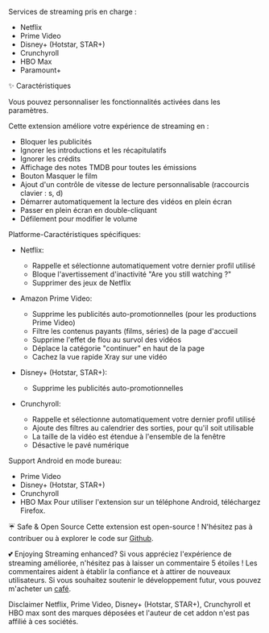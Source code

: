 Services de streaming pris en charge :

- Netflix
- Prime Video
- Disney+ (Hotstar, STAR+)
- Crunchyroll
- HBO Max
- Paramount+

✨ Caractéristiques

Vous pouvez personnaliser les fonctionnalités activées dans les paramètres.

Cette extension améliore votre expérience de streaming en :

- Bloquer les publicités
- Ignorer les introductions et les récapitulatifs
- Ignorer les crédits
- Affichage des notes TMDB pour toutes les émissions
- Bouton Masquer le film
- Ajout d'un contrôle de vitesse de lecture personnalisable (raccourcis clavier : s, d)
- Démarrer automatiquement la lecture des vidéos en plein écran
- Passer en plein écran en double-cliquant
- Défilement pour modifier le volume

Platforme-Caractéristiques spécifiques:

- Netflix:
    - Rappelle et sélectionne automatiquement votre dernier profil utilisé
    - Bloque l'avertissement d'inactivité "Are you still watching ?"
    - Supprimer des jeux de Netflix

- Amazon Prime Video:
    - Supprime les publicités auto-promotionnelles (pour les productions Prime Video)
    - Filtre les contenus payants (films, séries) de la page d'accueil
    - Supprime l'effet de flou au survol des vidéos
    - Déplace la catégorie "continuer" en haut de la page
    - Cachez la vue rapide Xray sur une vidéo

- Disney+ (Hotstar, STAR+):
    - Supprime les publicités auto-promotionnelles

- Crunchyroll:
    - Rappelle et sélectionne automatiquement votre dernier profil utilisé
    - Ajoute des filtres au calendrier des sorties, pour qu'il soit utilisable
    - La taille de la vidéo est étendue à l'ensemble de la fenêtre
    - Désactive le pavé numérique

Support Android en mode bureau:

- Prime Video
- Disney+ (Hotstar, STAR+)
- Crunchyroll
- HBO Max
  Pour utiliser l'extension sur un téléphone Android, téléchargez Firefox.

☔ Safe & Open Source
Cette extension est open-source ! N'hésitez pas à contribuer ou à explorer le code sur [Github](https://github.com/Dreamlinerm/Netflix-Prime-Auto-Skip).

💕 Enjoying Streaming enhanced?
Si vous appréciez l'expérience de streaming améliorée, n'hésitez pas à laisser un commentaire 5 étoiles ! Les commentaires aident à établir la confiance et à attirer de nouveaux utilisateurs.
Si vous souhaitez soutenir le développement futur, vous pouvez m'acheter un [café](https://github.com/sponsors/Dreamlinerm).

Disclaimer
Netflix, Prime Video, Disney+ (Hotstar, STAR+), Crunchyroll et HBO max sont des marques déposées et l'auteur de cet addon n'est pas affilié à ces sociétés.
